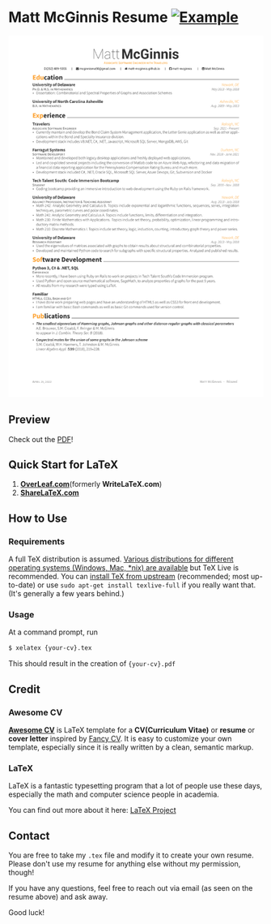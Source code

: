 # Matt McGinnis Resume [![Example](https://img.shields.io/badge/example-pdf-green.svg)](https://github.com/matt-mcginnis/Resume/blob/9b2450d358a07d7f595abb9b7b810f08c1a1ba8f/resume.pdf)

![alt tag](https://github.com/matt-mcginnis/Resume/blob/main/Resume.png)


## Preview
Check out the [PDF](https://github.com/matt-mcginnis/Resume/blob/9b2450d358a07d7f595abb9b7b810f08c1a1ba8f/resume.pdf)!


## Quick Start for LaTeX
1. [**OverLeaf.com**](https://www.overleaf.com/latex/templates/awesome-cv/tvmzpvdjfqxp)(formerly **WriteLaTeX.com**)
2. [**ShareLaTeX.com**](https://www.sharelatex.com/templates/cv-or-resume/awesome-cv)


## How to Use
### Requirements
A full TeX distribution is assumed.  [Various distributions for different operating systems (Windows, Mac, \*nix) are available](http://tex.stackexchange.com/q/55437) but TeX Live is recommended.
You can [install TeX from upstream](http://tex.stackexchange.com/q/1092) (recommended; most up-to-date) or use `sudo apt-get install texlive-full` if you really want that.  (It's generally a few years behind.)

### Usage
At a command prompt, run
```bash
$ xelatex {your-cv}.tex
```
This should result in the creation of ``{your-cv}.pdf``


## Credit
### Awesome CV
[**Awesome CV**](https://github.com/posquit0/Awesome-CV) is LaTeX template for a **CV(Curriculum Vitae)** or **resume** or **cover letter** inspired by [Fancy CV](https://www.sharelatex.com/templates/cv-or-resume/fancy-cv). It is easy to customize your own template, especially since it is really written by a clean, semantic markup.

### LaTeX
LaTeX is a fantastic typesetting program that a lot of people use these days, especially the math and computer science people in academia.

You can find out more about it here: [LaTeX Project](http://www.latex-project.org)


## Contact
You are free to take my `.tex` file and modify it to create your own resume. Please don't use my resume for anything else without my permission, though!

If you have any questions, feel free to reach out via email (as seen on the resume above) and ask away.

Good luck!
